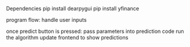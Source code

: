 Dependencies
pip install dearpygui
pip install yfinance

program flow:
  handle user inputs

  once predict button is pressed:
    pass parameters into prediction code
    run the algorithm
    update frontend to show predictions